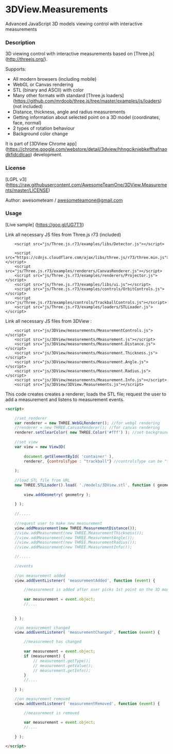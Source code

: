 # 3DView.Measurements
Advanced JavaScript 3D models viewing control with interactive measurements

### Description ###
3D viewing control with interactive measurements based on [Three.js] (http://threejs.org/).

Supports:
 * All modern browsers (including mobile)
 * WebGL or Canvas rendering
 * STL (binary and ASCII) with color
 * Many other formats with standard [Three.js loaders] (https://github.com/mrdoob/three.js/tree/master/examples/js/loaders) (not included)
 * Distance, thickness, angle and radius measurements
 * Getting information about selected point on a 3D model (coordinates, face, normal)
 * 2 types of rotation behaviour
 * Background color change
	
It is part of [3DView Chrome app] (https://chrome.google.com/webstore/detail/3dview/hhngciknjebkeffhafnaodkfidcdlcao) development.

### License ###
[LGPL v3] (https://raw.githubusercontent.com/AwesomeTeamOne/3DView.Measurements/master/LICENSE)

Author: awesometeam / awesometeamone@gmail.com 

### Usage ###

[Live sample] (https://goo.gl/UG7T1l)

Link all necessary JS files from Three.js r73 (included)  

		<script src="js/Three.js.r73/examples/libs/Detector.js"></script>

		<script src="https://cdnjs.cloudflare.com/ajax/libs/three.js/r73/three.min.js"></script>
		<script src="js/Three.js.r73/examples/renderers/CanvasRenderer.js"></script>
		<script src="js/Three.js.r73/examples/renderers/Projector.js"></script>
		<script src="js/Three.js.r73/examples/libs/ui.js"></script>
		<script src="js/Three.js.r73/examples/controls/OrbitControls.js"></script>
		<script src="js/Three.js.r73/examples/controls/TrackballControls.js"></script>
		<script src="js/Three.js.r73/examples/loaders/STLLoader.js"></script>

Link all necessary JS files from 3DView :

		<script src="js/3DView/measurements/MeasurementControls.js"></script>
		<script src="js/3DView/measurements/Measurement.js"></script>
		<script src="js/3DView/measurements/Measurement.Distance.js"></script>
		<script src="js/3DView/measurements/Measurement.Thickness.js"></script>
		<script src="js/3DView/measurements/Measurement.Angle.js"></script>
		<script src="js/3DView/measurements/Measurement.Radius.js"></script>
		<script src="js/3DView/measurements/Measurement.Info.js"></script>
		<script src="js/3DView/3DView.Measurements.js"></script>

		
This code creates creates a renderer; loads the STL file; request the user to add a measurement and listens to measurement events.

```html
<script>

	//set renderer
	var renderer = new THREE.WebGLRenderer(); //for webgl rendering
	//renderer = new THREE.CanvasRenderer(); //for canvas rendering
	renderer.setClearColor( new THREE.Color('#fff') ); //set background color
	
	//set view
	var view = new View3D(
	
		document.getElementById( 'container' ),
		renderer, {controlsType : "trackball"} //controlsType can be "trackball" or "orbit"
		
	);
	
	//load STL file from URL
	new THREE.STLLoader().load( './models/3DView.stl', function ( geometry ) {
		
		view.addGeometry( geometry );
 
	} );
	
	//.....
	
	//request user to make new measurement
	view.addMeasurement(new THREE.MeasurementDistance());
	//view.addMeasurement(new THREE.MeasurementThickness());
	//view.addMeasurement(new THREE.MeasurementAngle());
	//view.addMeasurement(new THREE.MeasurementRadius());
	//view.addMeasurement(new THREE.MeasurementInfo());

	//.....
	
	//events
	
	//on measurement added
	view.addEventListener( 'measurementAdded', function (event) {

		//measurement is added after user picks 1st point on the 3D model
		
		var measurement = event.object;
		//....
			
		
	} );

	//on measurement changed
	view.addEventListener( 'measurementChanged', function (event) {

		//measurement has changed
		
		var measurement = event.object;
		if (measurement) {
			// measurement.getType(); 
			// measurement.getValue();
			// measurement.getInfo();
		}
		//....
		
	} );

	//on measurement removed
	view.addEventListener( 'measurementRemoved', function (event) {

		//measurement is removed
	
		var measurement = event.object;
		//....
		
	} );

</script>
```
